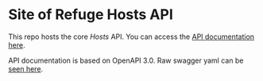 # Site of Refuge Hosts API

This repo hosts the core _Hosts_ API. You can access the [API documentation here](https://siteofrefuge.github.io/SoR-hosts-api).

API documentation is based on OpenAPI 3.0. Raw swagger yaml can be [seen here](https://github.com/SiteOfRefuge/SoR-hosts-api/blob/main/docs/swagger.yaml).
